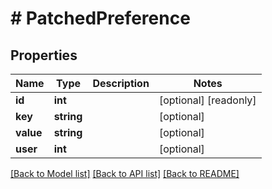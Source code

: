 # # PatchedPreference

## Properties

Name | Type | Description | Notes
------------ | ------------- | ------------- | -------------
**id** | **int** |  | [optional] [readonly]
**key** | **string** |  | [optional]
**value** | **string** |  | [optional]
**user** | **int** |  | [optional]

[[Back to Model list]](../../README.md#models) [[Back to API list]](../../README.md#endpoints) [[Back to README]](../../README.md)
